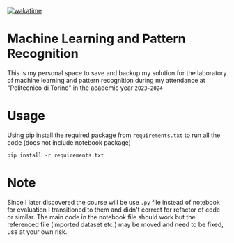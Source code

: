[![wakatime](https://wakatime.com/badge/user/cc1d63f7-8788-4064-887b-bd78a68b87f2/project/018e46fd-3282-41d4-850e-73f8dc354134.svg?style=for-the-badge)](https://wakatime.com/badge/user/cc1d63f7-8788-4064-887b-bd78a68b87f2/project/018e46fd-3282-41d4-850e-73f8dc354134)
# Machine Learning and Pattern Recognition


This is my personal space to save and backup my solution for the laboratory of machine learning and pattern recognition 
during my attendance at "Politecnico di Torino" in the academic year `2023-2024`

# Usage
Using pip install the required package from `requirements.txt` to run all the code (does not include notebook package)

`pip install -r requirements.txt`

# Note
Since I later discovered the course will be use `.py` file instead of notebook for evaluation I transitioned to them and didn't correct
for refactor of code or similar. 
The main code in the notebook file should work but the referenced file (imported dataset etc.) may be moved and need to be fixed, use at your own risk.

